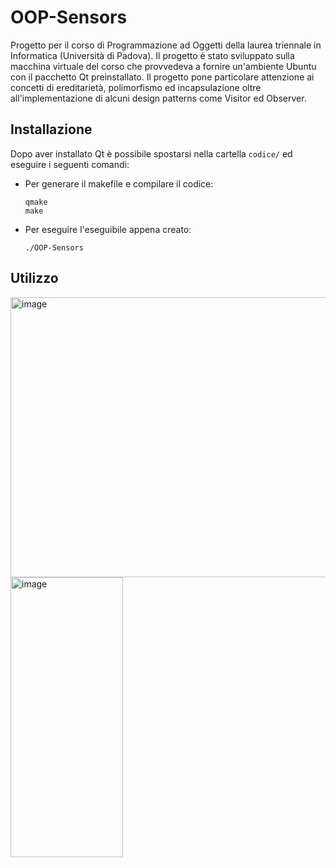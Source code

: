 # OOP-Sensors
Progetto per il corso di Programmazione ad Oggetti della laurea triennale in Informatica (Università di Padova).
Il progetto è stato sviluppato sulla macchina virtuale del corso che provvedeva a fornire un'ambiente Ubuntu con il pacchetto Qt preinstallato. Il progetto pone particolare attenzione ai concetti di ereditarietà, polimorfismo ed incapsulazione oltre all'implementazione di alcuni design patterns come Visitor ed Observer.

## Installazione
Dopo aver installato Qt è possibile spostarsi nella cartella ```codice/``` ed eseguire i seguenti comandi:

- Per generare il makefile e compilare il codice:

  ```
  qmake
  make
  ```
- Per eseguire l'eseguibile appena creato:

  ```
  ./OOP-Sensors
  ```

## Utilizzo

<div>
  <img width="808" height="448" alt="image" src="https://github.com/user-attachments/assets/01585144-e84e-4e7f-b2bb-e1c417ab6898" />
  <img width="180" height="448" alt="image" src="https://github.com/user-attachments/assets/fd9cb771-7d68-4bb6-beca-6f12db44ec01" />
</div>

